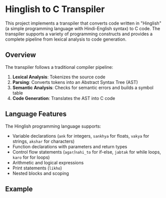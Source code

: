 # Hinglish to C Transpiler

This project implements a transpiler that converts code written in "Hinglish" (a simple programming language with Hindi-English syntax) to C code. The transpiler supports a variety of programming constructs and provides a complete pipeline from lexical analysis to code generation.

## Overview

The transpiler follows a traditional compiler pipeline:

1. **Lexical Analysis**: Tokenizes the source code
2. **Parsing**: Converts tokens into an Abstract Syntax Tree (AST)
3. **Semantic Analysis**: Checks for semantic errors and builds a symbol table
4. **Code Generation**: Translates the AST into C code

## Language Features

The Hinglish programming language supports:

- Variable declarations (`ank` for integers, `sankhya` for floats, `vakya` for strings, `akshar` for characters)
- Function declarations with parameters and return types
- Control flow statements (`agar`/`nahi_to` for if-else, `jabtak` for while loops, `karo` for for loops)
- Arithmetic and logical expressions
- Print statements (`likho`)
- Nested blocks and scoping

## Example

